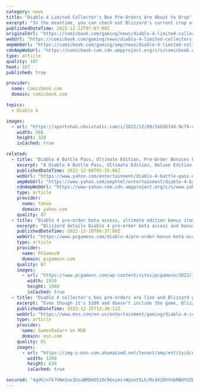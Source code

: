 ```yaml
---
category: news
title: "Diablo 4 Limited Collector's Box Pre-Orders Are About to Drop"
excerpt: "In the meantime, you can check out Blizzard's current crop of Diablo 4 merch right here. The lineup includes the Diablo IV Inarius Collector's Edition Pin, the Diablo: Tales From the Horadric Library ..."
publishedDateTime: 2022-12-12T07:07:00Z
originalUrl: "https://comicbook.com/gaming/news/diablo-4-limited-collectors-box-pre-orders-are-about-to-drop/"
webUrl: "https://comicbook.com/gaming/news/diablo-4-limited-collectors-box-pre-orders-are-about-to-drop/"
ampWebUrl: "https://comicbook.com/gaming/amp/news/diablo-4-limited-collectors-box-pre-orders-are-about-to-drop/"
cdnAmpWebUrl: "https://comicbook-com.cdn.ampproject.org/c/s/comicbook.com/gaming/amp/news/diablo-4-limited-collectors-box-pre-orders-are-about-to-drop/"
type: article
quality: 107
heat: 167
published: true

provider:
  name: Comicbook.com
  domain: comicbook.com

topics:
  - Diablo 4

images:
  - url: "https://sportshub.cbsistatic.com/i/2022/12/09/2e0267dd-9c79-42d2-9464-f55b4521cfa6/batman-suicide-squad.jpg?width=568&height=320"
    width: 568
    height: 320
    isCached: true

related:
  - title: "Diablo 4 Battle Pass, Ultimate Edition, Pre-Order Bonuses Leaked"
    excerpt: "A Diablo 4 Battle Pass, Ultimate Edition, Deluxe Edition, and pre-order bonuses have all been leaked ahead of The Game Awards tonight. There will also be more open betas, and an early access period, ..."
    publishedDateTime: 2022-12-08T05:35:00Z
    webUrl: "https://www.yahoo.com/entertainment/diablo-4-battle-pass-ultimate-133541557.html"
    ampWebUrl: "https://www.yahoo.com/amphtml/entertainment/diablo-4-battle-pass-ultimate-133541557.html"
    cdnAmpWebUrl: "https://www-yahoo-com.cdn.ampproject.org/c/s/www.yahoo.com/amphtml/entertainment/diablo-4-battle-pass-ultimate-133541557.html"
    type: article
    provider:
      name: Yahoo
      domain: yahoo.com
    quality: 87
  - title: "Diablo 4 pre-order beta access, ultimate edition bonus items detailed"
    excerpt: "Blizzard details Diablo 4 pre-order beta access and bonus items included with the digital deluxe and ultimate editions of the fantasy RPG, including a WoW mount ..."
    publishedDateTime: 2022-12-10T09:37:00Z
    webUrl: "https://www.pcgamesn.com/diablo-4/pre-order-bonus-beta-access"
    type: article
    provider:
      name: PCGamesN
      domain: pcgamesn.com
    quality: 87
    images:
      - url: "https://www.pcgamesn.com/wp-content/sites/pcgamesn/2022/12/diablo-4-pre-order-bonus-items-early-beta-access-wow-mount-blizzard-lilith.jpg"
        width: 1920
        height: 1080
        isCached: true
  - title: "Diablo 4 collector's box pre-orders are live and Blizzard warns \"it will sell out\""
    excerpt: "Even though it's $100 and doesn't include the game, Blizzard is confident Diablo 4's collector's box will go fast ..."
    publishedDateTime: 2022-12-15T13:36:11Z
    webUrl: "https://www.msn.com/en-us/entertainment/gaming/diablo-4-collectors-box-pre-orders-are-live-and-blizzard-warns-it-will-sell-out/ar-AA15kY7e"
    type: article
    provider:
      name: GamesRadar+ on MSN
      domain: msn.com
    quality: 81
    images:
      - url: "https://img-s-msn-com.akamaized.net/tenant/amp/entityid/AA15kGPa.img?h=630&w=1200&m=6&q=60&o=t&l=f&f=jpg"
        width: 1200
        height: 630
        isCached: true

secured: "4gVK/n7k7VNeSux3UzaBMOAOS1Oc9Gxymi+Wyont5Lh/RcdX2DhYnbRBHYUZDDaIrFsZiHSlhVpZt19wNpeaoSNxZHjxJBwuujEo7adSa6f9SgE8AiCs2y5Otum6vfA8ivuIJng2ZQmDMaO4Cvoxk3qbNh8b0AKrsTZBpRrJ1QEPZn3nehCSXn4eLKGiYvux5PnO7x3lBY9kFSeDeHHSIdKdLPNt/pJWk9cJcGsEjAiAtl2PN6V0SnmVhXcRvn9JdDk/kKeBnBkgy9FHbIyPLzxicyZ62Plsy48MEDtwYGQTh9IwJF3D2Ajg8zBj+2jGEAcKQyw57lHJ2nYLkxiwWbMMVO7woz4atEhJgW0iDMI=;nA8p7vQw4L56nF/ycjQmMA=="
---
```


